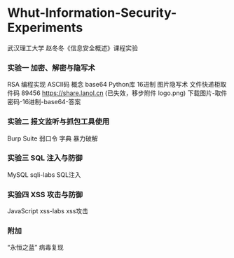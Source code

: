 # Whut-Information-Security-Experiments

武汉理工大学 赵冬冬《信息安全概述》课程实验

### 实验一 加密、解密与隐写术

RSA 编程实现
ASCII码 概念
base64 Python库
16进制
图片隐写术
文件快递柜取件码 89456 https://share.lanol.cn (已失效，移步附件 logo.png)
下载图片-取件密码-16进制-base64-答案
### 实验二 报文监听与抓包工具使用

Burp Suite
弱口令
字典
暴力破解
### 实验三 SQL 注入与防御

MySQL
sqli-labs 
SQL注入
### 实验四 XSS 攻击与防御

JavaScript
xss-labs 
xss攻击
### 附加

“永恒之蓝” 病毒复现